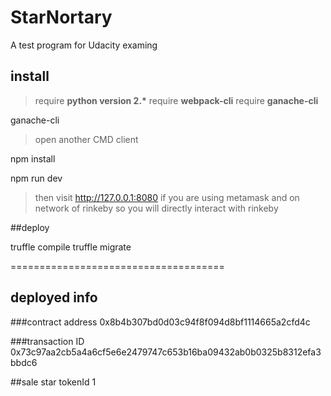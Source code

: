 # StarNortary
A test program for Udacity examing


## install

>require **python version 2.\***
>require **webpack-cli**
>require **ganache-cli**

ganache-cli

>open another CMD client

npm install

npm run dev

> then visit http://127.0.0.1:8080
> if you are using metamask and on network of rinkeby so you will directly interact with rinkeby 

##deploy

truffle compile
truffle migrate

=====================================
## deployed info

###contract address
0x8b4b307bd0d03c94f8f094d8bf1114665a2cfd4c

###transaction ID
0x73c97aa2cb5a4a6cf5e6e2479747c653b16ba09432ab0b0325b8312efa3bbdc6

##sale star tokenId
1

